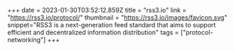 +++
date = 2023-01-30T03:52:12.859Z
title = "rss3.io"
link = "https://rss3.io/protocol/"
thumbnail = "https://rss3.io/images/favicon.svg"
snippet="RSS3 is a next-generation feed standard that aims to support efficient and decentralized information distribution"
tags = ["protocol-networking"]
+++
